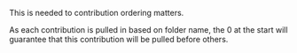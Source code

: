This is needed to contribution ordering matters.

As each contribution is pulled in based on folder name, the 0 at the start
will guarantee that this contribution will be pulled before others.